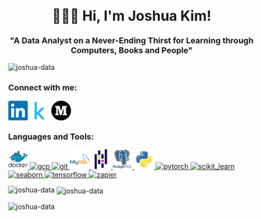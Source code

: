 <h1 align="center">🙋🏻‍♂️ Hi, I'm Joshua Kim!</h1>
<h3 align="center">"A Data Analyst on a Never-Ending Thirst for Learning through Computers, Books and People"</h3>

<p align="left"> <img src="https://komarev.com/ghpvc/?username=joshua-data&label=Profile%20views&color=0e75b6&style=flat" alt="joshua-data" /> </p>

<h3 align="left">Connect with me:</h3>
<p align="left">
<a href="https://linkedin.com/in/joshuajsk" target="blank"><img align="center" src="/images/linkedin_logo.png" alt="joshuajsk" height="40" width="40" /></a>
<a href="https://kaggle.com/joshuajsk" target="blank"><img align="center" src="/images/kaggle_logo.png" alt="joshuajsk" height="40" width="40" /></a>
<a href="https://medium.com/@joshua-data" target="blank"><img align="center" src="/images/medium_logo.png" alt="@joshua-data" height="40" width="40" /></a>
</p>

<h3 align="left">Languages and Tools:</h3>
<p align="left"> <a href="https://www.docker.com/" target="_blank" rel="noreferrer"> <img src="https://raw.githubusercontent.com/devicons/devicon/master/icons/docker/docker-original-wordmark.svg" alt="docker" width="40" height="40"/> </a> <a href="https://cloud.google.com" target="_blank" rel="noreferrer"> <img src="https://www.vectorlogo.zone/logos/google_cloud/google_cloud-icon.svg" alt="gcp" width="40" height="40"/> </a> <a href="https://git-scm.com/" target="_blank" rel="noreferrer"> <img src="https://www.vectorlogo.zone/logos/git-scm/git-scm-icon.svg" alt="git" width="40" height="40"/> </a> <a href="https://www.mysql.com/" target="_blank" rel="noreferrer"> <img src="https://raw.githubusercontent.com/devicons/devicon/master/icons/mysql/mysql-original-wordmark.svg" alt="mysql" width="40" height="40"/> </a> <a href="https://pandas.pydata.org/" target="_blank" rel="noreferrer"> <img src="https://raw.githubusercontent.com/devicons/devicon/2ae2a900d2f041da66e950e4d48052658d850630/icons/pandas/pandas-original.svg" alt="pandas" width="40" height="40"/> </a> <a href="https://www.postgresql.org" target="_blank" rel="noreferrer"> <img src="https://raw.githubusercontent.com/devicons/devicon/master/icons/postgresql/postgresql-original-wordmark.svg" alt="postgresql" width="40" height="40"/> </a> <a href="https://www.python.org" target="_blank" rel="noreferrer"> <img src="https://raw.githubusercontent.com/devicons/devicon/master/icons/python/python-original.svg" alt="python" width="40" height="40"/> </a> <a href="https://pytorch.org/" target="_blank" rel="noreferrer"> <img src="https://www.vectorlogo.zone/logos/pytorch/pytorch-icon.svg" alt="pytorch" width="40" height="40"/> </a> <a href="https://scikit-learn.org/" target="_blank" rel="noreferrer"> <img src="https://upload.wikimedia.org/wikipedia/commons/0/05/Scikit_learn_logo_small.svg" alt="scikit_learn" width="40" height="40"/> </a> <a href="https://seaborn.pydata.org/" target="_blank" rel="noreferrer"> <img src="https://seaborn.pydata.org/_images/logo-mark-lightbg.svg" alt="seaborn" width="40" height="40"/> </a> <a href="https://www.tensorflow.org" target="_blank" rel="noreferrer"> <img src="https://www.vectorlogo.zone/logos/tensorflow/tensorflow-icon.svg" alt="tensorflow" width="40" height="40"/> </a> <a href="https://zapier.com" target="_blank" rel="noreferrer"> <img src="https://www.vectorlogo.zone/logos/zapier/zapier-icon.svg" alt="zapier" width="40" height="40"/> </a> </p>

<p><img align="left" src="https://github-readme-stats.vercel.app/api/top-langs?username=joshua-data&show_icons=true&locale=en&layout=compact" alt="joshua-data" /></p>

<p>&nbsp;<img align="center" src="https://github-readme-stats.vercel.app/api?username=joshua-data&show_icons=true&locale=en" alt="joshua-data" /></p>

<p><img align="center" src="https://github-readme-streak-stats.herokuapp.com/?user=joshua-data&" alt="joshua-data" /></p>
